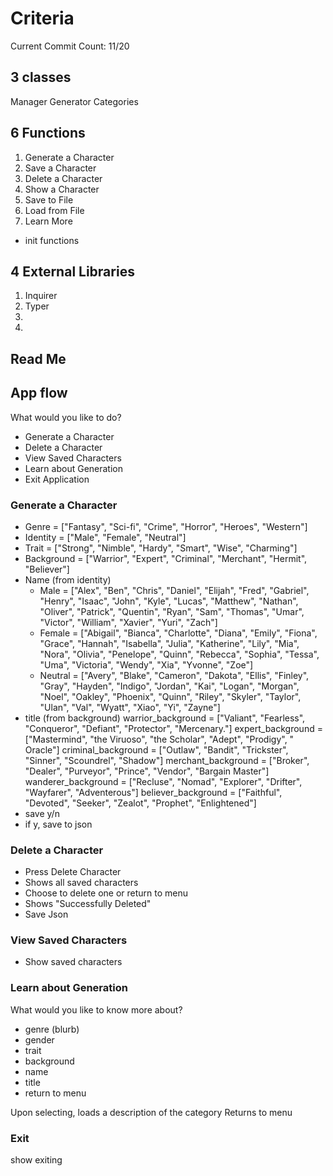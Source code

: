 # Criteria
Current Commit Count: 11/20

## 3 classes
Manager
Generator
Categories

## 6 Functions
1. Generate a Character
2. Save a Character
3. Delete a Character
4. Show a Character
5. Save to File
6. Load from File
7. Learn More
+ init functions

## 4 External Libraries
1. Inquirer
2. Typer
3.  
4. 

## Read Me

## App flow
What would you like to do? 
- Generate a Character
- Delete a Character
- View Saved Characters
- Learn about Generation
- Exit Application

### Generate a Character
- Genre = ["Fantasy", "Sci-fi", "Crime", "Horror", "Heroes", "Western"]
- Identity = ["Male", "Female", "Neutral"]
- Trait = ["Strong", "Nimble", "Hardy", "Smart", "Wise", "Charming"]
- Background = ["Warrior", "Expert", "Criminal", "Merchant", "Hermit", "Believer"]
- Name (from identity)
    - Male = ["Alex", "Ben", "Chris", "Daniel", "Elijah", "Fred", "Gabriel", "Henry", "Isaac", "John", "Kyle", "Lucas", "Matthew", "Nathan", "Oliver", "Patrick", "Quentin", "Ryan", "Sam", "Thomas", "Umar", "Victor", "William", "Xavier", "Yuri", "Zach"]
    - Female = ["Abigail", "Bianca", "Charlotte", "Diana", "Emily", "Fiona", "Grace", "Hannah", "Isabella", "Julia", "Katherine", "Lily", "Mia", "Nora", "Olivia", "Penelope", "Quinn", "Rebecca", "Sophia", "Tessa", "Uma", "Victoria", "Wendy", "Xia", "Yvonne", "Zoe"]
    - Neutral = ["Avery", "Blake", "Cameron", "Dakota", "Ellis", "Finley", "Gray", "Hayden", "Indigo", "Jordan", "Kai", "Logan", "Morgan", "Noel", "Oakley", "Phoenix", "Quinn", "Riley", "Skyler", "Taylor", "Ulan", "Val", "Wyatt", "Xiao", "Yi", "Zayne"]
- title (from background)
warrior_background = ["Valiant", "Fearless", "Conqueror", "Defiant", "Protector", "Mercenary."]
expert_background = ["Mastermind", "the Viruoso", "the Scholar", "Adept", "Prodigy", " Oracle"]
criminal_background = ["Outlaw", "Bandit", "Trickster", "Sinner", "Scoundrel", "Shadow"]
merchant_background = ["Broker", "Dealer", "Purveyor", "Prince", "Vendor", "Bargain Master"]
wanderer_background = ["Recluse", "Nomad", "Explorer", "Drifter", "Wayfarer", "Adventerous"]
believer_background = ["Faithful", "Devoted", "Seeker", "Zealot", "Prophet", "Enlightened"]
- save y/n
- if y, save to json

### Delete a Character
- Press Delete Character
- Shows all saved characters
- Choose to delete one or return to menu
- Shows "Successfully Deleted"
- Save Json

### View Saved Characters
- Show saved characters

### Learn about Generation
What would you like to know more about? 
- genre (blurb)
- gender
- trait
- background
- name
- title
- return to menu
 
Upon selecting, loads a description of the category
Returns to menu

### Exit
show exiting




